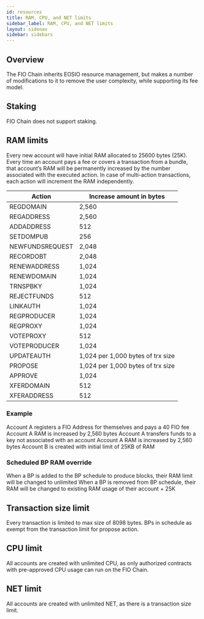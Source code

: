 ```yaml
---
id: resources
title: RAM, CPU, and NET limits
sidebar_label: RAM, CPU, and NET limits
layout: sidenav
sidebar: sidebars
---
```


## Overview

The FIO Chain inherits EOSIO resource management, but makes a number of modifications to it to remove the user complexity, while supporting its fee model.

## Staking

FIO Chain does not support staking.

## RAM limits

Every new account will have initial RAM allocated to 25600 bytes (25K). Every time an account pays a fee or covers a transaction from a bundle, that account’s RAM will be permanently increased by the number associated with the executed action. In case of multi-action transactions, each action will increment the RAM independently.

|Action	|Increase amount in bytes|
|---|---|
|REGDOMAIN	|2,560|
|REGADDRESS	|2,560|
|ADDADDRESS	|512|
|SETDOMPUB	|256|
|NEWFUNDSREQUEST	|2,048|
|RECORDOBT	|2,048|
|RENEWADDRESS	|1,024|
|RENEWDOMAIN	|1,024|
|TRNSPBKY	|1,024|
|REJECTFUNDS	|512|
|LINKAUTH	|1,024|
|REGPRODUCER	|1,024|
|REGPROXY	|1,024|
|VOTEPROXY	|512|
|VOTEPRODUCER	|1,024|
|UPDATEAUTH	|1,024 per 1,000 bytes of trx size|
|PROPOSE	|1,024 per 1,000 bytes of trx size|
|APPROVE	|1,024|
|XFERDOMAIN	|512|
|XFERADDRESS	|512|

### Example

Account A registers a FIO Address for themselves and pays a 40 FIO fee
Account A RAM is increased by 2,560 bytes
Account A transfers funds to a key not associated with an account
Account A RAM is increased by 2,560 bytes
Account B is created with initial limit of 25KB of RAM

### Scheduled BP RAM override

When a BP is added to the BP schedule to produce blocks, their RAM limit will be changed to unlimited
When a BP is removed from BP schedule, their RAM will be changed to existing RAM usage of their account + 25K

## Transaction size limit

Every transaction is limited to max size of 8098 bytes. BPs in schedule as exempt from the transaction limit for propose action.

## CPU limit

All accounts are created with unlimited CPU, as only authorized contracts with pre-approved CPU usage can run on the FIO Chain.

## NET limit

All accounts are created with unlimited NET, as there is a transaction size limit.

